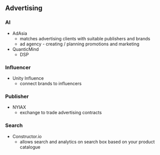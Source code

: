 ## Advertising

### AI
* AdAsia
	* matches advertising clients with suitable publishers and brands
	* ad agency - creating / planning promotions and marketing
* QuanticMind
	* DSP



### Influencer
* Unity Influence
	* connect brands to influencers


### Publisher
* NYIAX
	* exchange to trade advertising contracts 


### Search
* Constructor.io
	* allows search and analytics on search box based on your product catalogue

